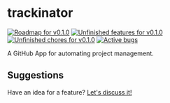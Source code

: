 # trackinator

[![Roadmap for v0.1.0][badge-roadmap]][current-roadmap]
[![Unfinished features for v0.1.0][badge-features]][issues-features]
[![Unfinished chores for v0.1.0][badge-chores]][issues-chores]
[![Active bugs][badge-bugs]][issues-bugs]

A GitHub App for automating project management.

## Suggestions

Have an idea for a feature? [Let's discuss it!][discussions-ideas]

[badge-bugs]: https://img.shields.io/github/issues-search/icorbrey/trackinator?color=%23FF0000&label=bugs&query=is%3Aopen%20is%3Aissue%20label%3Abug&style=flat-square
[badge-chores]: https://img.shields.io/github/issues-search/icorbrey/trackinator?color=%23FFFF00&label=chores&query=is%3Aopen%20is%3Aissue%20label%3Achore%20milestone%3Av0.1.0&style=flat-square
[badge-features]: https://img.shields.io/github/issues-search/icorbrey/trackinator?color=%230088FF&label=features&query=is%3Aopen%20is%3Aissue%20label%3Afeature%20milestone%3Av0.1.0&style=flat-square
[badge-roadmap]: https://img.shields.io/github/milestones/progress-percent/icorbrey/trackinator/1?color=%23008888&style=flat-square

[issues-bugs]: https://github.com/icorbrey/trackinator/issues?q=is%3Aopen+is%3Aissue+label%3Abug "View open bugs in icorbrey/trackinator"
[issues-chores]: https://github.com/icorbrey/trackinator/issues?q=is%3Aopen+is%3Aissue+label%3Achore+milestone%3Av0.1.0 "View current chores in icorbrey/trackinator"
[issues-features]: https://github.com/icorbrey/trackinator/issues?q=is%3Aopen+is%3Aissue+label%3Afeature+milestone%3Av0.1.0 "View current features in icorbrey/trackinator"

[discussions-ideas]: https://github.com/icorbrey/trackinator/discussions/categories/ideas "View suggested features for icorbrey/trackinator"

[current-roadmap]: https://github.com/icorbrey/trackinator/issues/1 "View the current roadmap for icorbrey/trackinator"
